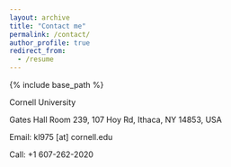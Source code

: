 ```yaml
---
layout: archive
title: "Contact me"
permalink: /contact/
author_profile: true
redirect_from:
  - /resume
---
```


{% include base_path %}

Cornell University

Gates Hall Room 239, 107 Hoy Rd, Ithaca, NY 14853, USA

Email: kl975 \[at\] cornell.edu

Call: +1 607-262-2020
